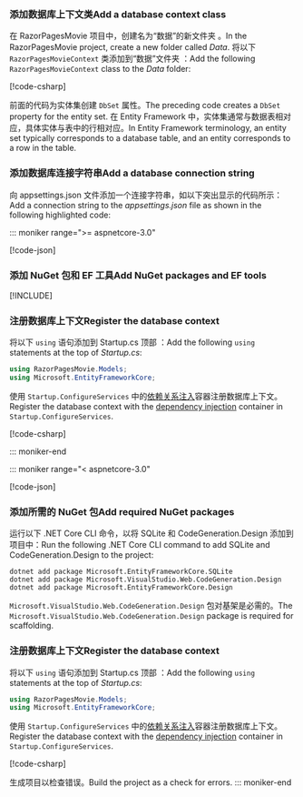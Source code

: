 <a name="dc"></a>

### <a name="add-a-database-context-class"></a><span data-ttu-id="679cb-101">添加数据库上下文类</span><span class="sxs-lookup"><span data-stu-id="679cb-101">Add a database context class</span></span>

<span data-ttu-id="679cb-102">在 RazorPagesMovie 项目中，创建名为“数据”的新文件夹  。</span><span class="sxs-lookup"><span data-stu-id="679cb-102">In the RazorPagesMovie project, create a new folder called *Data*.</span></span> <span data-ttu-id="679cb-103">将以下 `RazorPagesMovieContext` 类添加到“数据”文件夹  ：</span><span class="sxs-lookup"><span data-stu-id="679cb-103">Add the following `RazorPagesMovieContext` class to the *Data* folder:</span></span>

[!code-csharp[](~/tutorials/razor-pages/razor-pages-start/sample/RazorPagesMovie22/Data/RazorPagesMovieContext.cs)]

<span data-ttu-id="679cb-104">前面的代码为实体集创建 `DbSet` 属性。</span><span class="sxs-lookup"><span data-stu-id="679cb-104">The preceding code creates a `DbSet` property for the entity set.</span></span> <span data-ttu-id="679cb-105">在 Entity Framework 中，实体集通常与数据表相对应，具体实体与表中的行相对应。</span><span class="sxs-lookup"><span data-stu-id="679cb-105">In Entity Framework terminology, an entity set typically corresponds to a database table, and an entity corresponds to a row in the table.</span></span>

<a name="cs"></a>

### <a name="add-a-database-connection-string"></a><span data-ttu-id="679cb-106">添加数据库连接字符串</span><span class="sxs-lookup"><span data-stu-id="679cb-106">Add a database connection string</span></span>

<span data-ttu-id="679cb-107">向 appsettings.json 文件添加一个连接字符串，如以下突出显示的代码所示： </span><span class="sxs-lookup"><span data-stu-id="679cb-107">Add a connection string to the *appsettings.json* file as shown in the following highlighted code:</span></span>

::: moniker range=">= aspnetcore-3.0"

[!code-json[](~/tutorials/razor-pages/razor-pages-start/sample/RazorPagesMovie30/appsettings_SQLite.json?highlight=10-12)]

### <a name="add-nuget-packages-and-ef-tools"></a><span data-ttu-id="679cb-108">添加 NuGet 包和 EF 工具</span><span class="sxs-lookup"><span data-stu-id="679cb-108">Add NuGet packages and EF tools</span></span>

[!INCLUDE[](~/includes/add-EF-NuGet-SQLite-CLI.md)]

<a name="reg"></a>

### <a name="register-the-database-context"></a><span data-ttu-id="679cb-109">注册数据库上下文</span><span class="sxs-lookup"><span data-stu-id="679cb-109">Register the database context</span></span>

<span data-ttu-id="679cb-110">将以下 `using` 语句添加到 Startup.cs 顶部  ：</span><span class="sxs-lookup"><span data-stu-id="679cb-110">Add the following `using` statements at the top of *Startup.cs*:</span></span>

```csharp
using RazorPagesMovie.Models;
using Microsoft.EntityFrameworkCore;
```

<span data-ttu-id="679cb-111">使用 `Startup.ConfigureServices` 中的[依赖关系注入](xref:fundamentals/dependency-injection)容器注册数据库上下文。</span><span class="sxs-lookup"><span data-stu-id="679cb-111">Register the database context with the [dependency injection](xref:fundamentals/dependency-injection) container in `Startup.ConfigureServices`.</span></span>

[!code-csharp[](~/tutorials/razor-pages/razor-pages-start/sample/RazorPagesMovie30/Startup.cs?name=snippet_UseSqlite&highlight=11-12)]

::: moniker-end

::: moniker range="< aspnetcore-3.0"

[!code-json[](~/tutorials/razor-pages/razor-pages-start/sample/RazorPagesMovie/appsettings_SQLite.json?highlight=8-9)]

### <a name="add-required-nuget-packages"></a><span data-ttu-id="679cb-112">添加所需的 NuGet 包</span><span class="sxs-lookup"><span data-stu-id="679cb-112">Add required NuGet packages</span></span>

<span data-ttu-id="679cb-113">运行以下 .NET Core CLI 命令，以将 SQLite 和 CodeGeneration.Design 添加到项目中：</span><span class="sxs-lookup"><span data-stu-id="679cb-113">Run the following .NET Core CLI command to add SQLite and CodeGeneration.Design  to the project:</span></span>

```dotnetcli
dotnet add package Microsoft.EntityFrameworkCore.SQLite
dotnet add package Microsoft.VisualStudio.Web.CodeGeneration.Design
dotnet add package Microsoft.EntityFrameworkCore.Design
```

<span data-ttu-id="679cb-114">`Microsoft.VisualStudio.Web.CodeGeneration.Design` 包对基架是必需的。</span><span class="sxs-lookup"><span data-stu-id="679cb-114">The `Microsoft.VisualStudio.Web.CodeGeneration.Design` package is required for scaffolding.</span></span>

<a name="reg"></a>

### <a name="register-the-database-context"></a><span data-ttu-id="679cb-115">注册数据库上下文</span><span class="sxs-lookup"><span data-stu-id="679cb-115">Register the database context</span></span>

<span data-ttu-id="679cb-116">将以下 `using` 语句添加到 Startup.cs 顶部  ：</span><span class="sxs-lookup"><span data-stu-id="679cb-116">Add the following `using` statements at the top of *Startup.cs*:</span></span>

```csharp
using RazorPagesMovie.Models;
using Microsoft.EntityFrameworkCore;
```

<span data-ttu-id="679cb-117">使用 `Startup.ConfigureServices` 中的[依赖关系注入](xref:fundamentals/dependency-injection)容器注册数据库上下文。</span><span class="sxs-lookup"><span data-stu-id="679cb-117">Register the database context with the [dependency injection](xref:fundamentals/dependency-injection) container in `Startup.ConfigureServices`.</span></span>

[!code-csharp[](~/tutorials/razor-pages/razor-pages-start/sample/RazorPagesMovie22/Startup.cs?name=snippet_UseSqlite&highlight=11-12)]

<span data-ttu-id="679cb-118">生成项目以检查错误。</span><span class="sxs-lookup"><span data-stu-id="679cb-118">Build the project as a check for errors.</span></span>
::: moniker-end
